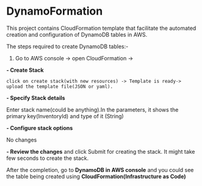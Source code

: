 # DynamoFormation
This project contains CloudFormation template that facilitate the automated creation and configuration of DynamoDB tables in AWS.

The steps required to create DynamoDB tables:- 
1. Go to AWS console -> open CloudFormation -> 


**- Create Stack**

    click on create stack(with new resources) -> Template is ready-> upload the template file(JSON or yaml).


**- Specify Stack details**

  Enter stack name(could be anything).In the parameters, it shows the primary key(InventoryId) and type of it (String)


**- Configure stack options**

  No changes


**- Review the changes** and click Submit for creating the stack. It might take few seconds to create the stack.



After the completion, go to **DynamoDB in AWS console** and you could see the table being created using **CloudFormation(Infrastructure as Code)**
  
